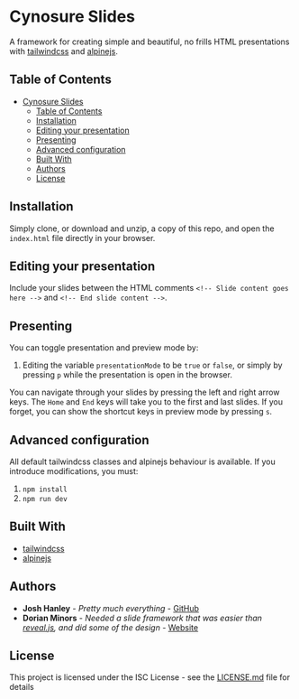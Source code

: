 # Cynosure Slides

A framework for creating simple and beautiful, no frills HTML presentations with [tailwindcss](https://tailwindcss.com/) and [alpinejs](https://github.com/alpinejs/alpine).

## Table of Contents
- [Cynosure Slides](#cynosure-slides)
  - [Table of Contents](#table-of-contents)
  - [Installation](#installation)
  - [Editing your presentation](#editing-your-presentation)
  - [Presenting](#presenting)
  - [Advanced configuration](#advanced-configuration)
  - [Built With](#built-with)
  - [Authors](#authors)
  - [License](#license)

## Installation

Simply clone, or download and unzip, a copy of this repo, and open the `index.html` file directly in your browser.

## Editing your presentation

Include your slides between the HTML comments `<!-- Slide content goes here -->` and `<!-- End slide content -->`.

## Presenting

You can toggle presentation and preview mode by:
1) Editing the variable `presentationMode` to be `true` or `false`, or simply by pressing `p` while the presentation is open in the browser.

You can navigate through your slides by pressing the left and right arrow keys.
The `Home` and `End` keys will take you to the first and last slides.
If you forget, you can show the shortcut keys in preview mode by pressing `s`.

## Advanced configuration

All default tailwindcss classes and alpinejs behaviour is available. If you introduce modifications, you must:
1) `npm install`
2) `npm run dev`

## Built With

* [tailwindcss](https://tailwindcss.com/)
* [alpinejs](https://github.com/alpinejs/alpine)

## Authors

* **Josh Hanley** - *Pretty much everything* - [GitHub](https://github.com/joshhanley)
* **Dorian Minors** - *Needed a slide framework that was easier than [reveal.js](https://revealjs.com/), and did some of the design* - [Website](https://dorian.mino.rs)

## License

This project is licensed under the ISC License - see the [LICENSE.md](LICENSE.md) file for details